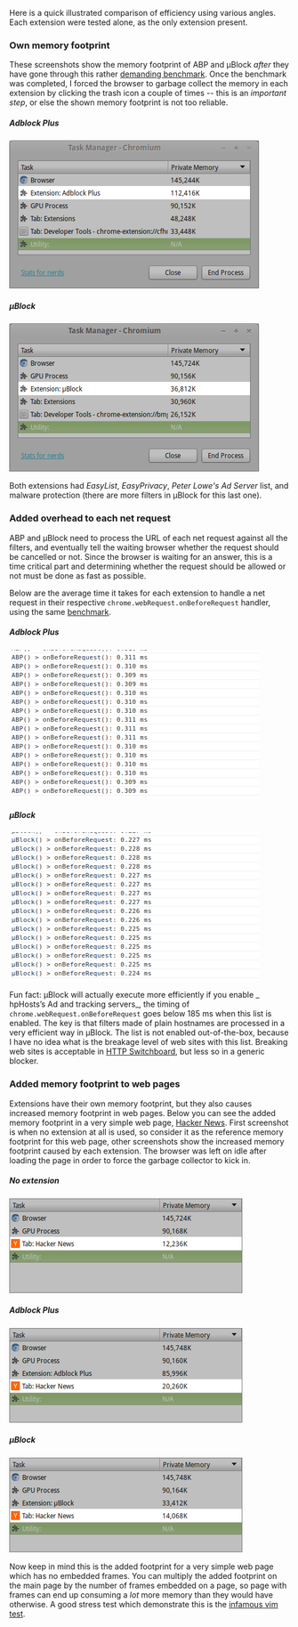 Here is a quick illustrated comparison of efficiency using various angles. Each extension were tested alone, as the only extension present.

### Own memory footprint

These screenshots show the memory footprint of ABP and µBlock _after_ they have gone through this rather [demanding benchmark](https://github.com/gorhill/uBlock/wiki/Reference-benchmark). Once the benchmark was completed, I forced the browser to garbage collect the memory in each extension by clicking the trash icon a couple of times -- this is an _important step_, or else the shown memory footprint is not too reliable.

##### Adblock Plus
![ABP](https://raw.githubusercontent.com/gorhill/uBlock/master/doc/img/abp-own-mem.png)

##### µBlock
![uBlock](https://raw.githubusercontent.com/gorhill/uBlock/master/doc/img/ublock-own-mem.png)

Both extensions had _EasyList_, _EasyPrivacy_, _Peter Lowe's Ad Server_ list, and malware protection (there are more filters in µBlock for this last one).

### Added overhead to each net request

ABP and µBlock need to process the URL of each net request against all the filters, and eventually tell the waiting browser whether the request should be cancelled or not. Since the browser is waiting for an answer, this is a time critical part and determining whether the request should be allowed or not must be done as fast as possible.

Below are the average time it takes for each extension to handle a net request in their respective `chrome.webRequest.onBeforeRequest` handler, using the same [benchmark](https://github.com/gorhill/uBlock/wiki/Reference-benchmark).

##### Adblock Plus
![ABP](https://raw.githubusercontent.com/gorhill/uBlock/master/doc/img/abp-obr.png)

##### µBlock
![uBlock](https://raw.githubusercontent.com/gorhill/uBlock/master/doc/img/ublock-obr.png)

Fun fact: µBlock will actually execute more efficiently if you enable _ hpHosts’s Ad and tracking servers_, the timing of `chrome.webRequest.onBeforeRequest` goes below 185 ms when this list is enabled. The key is that filters made of plain hostnames are processed in a very efficient way in µBlock. The list is not enabled out-of-the-box, because I have no idea what is the breakage level of web sites with this list. Breaking web sites is acceptable in [HTTP Switchboard](https://github.com/gorhill/httpswitchboard#http-switchboard-for-chromium), but less so in a generic blocker.

### Added memory footprint to web pages

Extensions have their own memory footprint, but they also causes increased memory footprint in web pages. Below you can see the added memory footprint in a very simple web page, [Hacker News](https://news.ycombinator.com/). First screenshot is when no extension at all is used, so consider it as the reference memory footprint for this web page, other screenshots show the increased memory footprint caused by each extension. The browser was left on idle after loading the page in order to force the garbage collector to kick in.

##### No extension
![No extension](https://raw.githubusercontent.com/gorhill/uBlock/master/doc/img/hn-alone.png)

##### Adblock Plus
![ABP](https://raw.githubusercontent.com/gorhill/uBlock/master/doc/img/hn-abp.png)

##### µBlock
![uBlock](https://raw.githubusercontent.com/gorhill/uBlock/master/doc/img/hn-ublock.png)

Now keep in mind this is the added footprint for a very simple web page which has no embedded frames. You can multiply the added footprint on the main page by the number of frames embedded on a page, so page with frames can end up consuming a _lot_ more memory than they would have otherwise. A good stress test which demonstrate this is the [infamous vim test](https://github.com/gorhill/httpswitchboard/wiki/Adblock-Plus-memory-consumption).